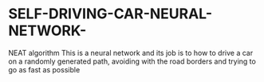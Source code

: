 # SELF-DRIVING-CAR-NEURAL-NETWORK-
NEAT algorithm
This is a neural network and its job is to how to drive a car on a randomly generated path, avoiding  with the road borders and trying to go as fast as possible
